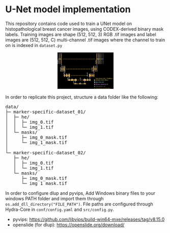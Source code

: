 # U-Net model implementation
This repository contains code used to train a UNet model on histopathological breast cancer images, using CODEX-derived binary mask labels. Training images are shape (512, 512, 3) RGB .tif images and label images are (512, 512, C) multi-channel .tif images where the channel to train on is indexed in `dataset.py`

<p align="center">
  <img src="images/architecture_dark.PNG" alt="UNET model" width="35%">
  <br>
</p>

In order to replicate this project, structure a data folder like the following:

<pre>
data/
├─ marker-specific-dataset_01/
│  ├─ he/
│  │  ├─ img_0.tif
│  │  └─ img_1.tif
│  └─ masks/
│     ├─ img_0_mask.tif
│     └─ img_1_mask.tif
│  
└─ marker-specific-dataset_02/
   ├─ he/
   │  ├─ img_0.tif
   │  └─ img_1.tif
   └─ masks/
      ├─ img_0_mask.tif
      └─ img_1_mask.tif
</pre>

In order to configure dlup and pyvips, Add Windows binary files to your windows PATH folder and import them through `os.add_dll_directory("FILE_PATH")`. File paths are configured through Hydra-Core in `conf/config.yaml` and `src/config.py`.

* pyvips: https://github.com/libvips/build-win64-mxe/releases/tag/v8.15.0 <br>
* openslide (for dlup): https://openslide.org/download/

